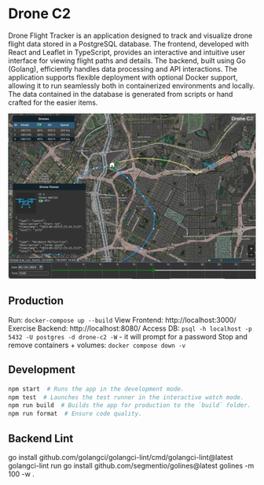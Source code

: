 # Drone C2

Drone Flight Tracker is an application designed to track and visualize drone flight
data stored in a PostgreSQL database. The frontend, developed with React and Leaflet
in TypeScript, provides an interactive and intuitive user interface for viewing flight
paths and details. The backend, built using Go (Golang), efficiently handles data
processing and API interactions. The application supports flexible deployment with
optional Docker support, allowing it to run seamlessly both in containerized
environments and locally. The data contained in the database is generated from
scripts or hand crafted for the easier items.


![Example pic](./example_pic.jpg)


## Production

Run: `docker-compose up --build`
View Frontend: http://localhost:3000/
Exercise Backend: http://localhost:8080/
Access DB: `psql -h localhost -p 5432 -U postgres -d drone-c2 -W` - it will prompt for a password
Stop and remove containers + volumes: `docker compose down -v`

## Development

```sh
npm start  # Runs the app in the development mode.
npm test  # Launches the test runner in the interactive watch mode.
npm run build  # Builds the app for production to the `build` folder.
npm run format  # Ensure code quality.
```

## Backend Lint

go install github.com/golangci/golangci-lint/cmd/golangci-lint@latest
golangci-lint run
go install github.com/segmentio/golines@latest
golines -m 100 -w .
